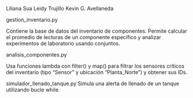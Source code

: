 Liliana Sua
Leidy Trujillo
Kevin G. Avellaneda

gestion_inventario.py

Contiene la base de datos del inventario de componentes. Permite calcular el promedio de lecturas de un componente específico y analizar experimentos de laboratorio usando conjuntos.

analisis_componentes.py

Usa funciones lambda con filter() y map() para filtrar los sensores críticos del inventario (tipo “Sensor” y ubicación “Planta_Norte”) y obtener sus IDs.

simulador_llenado_tanque.py 
Simula una alerta de llenado de un tanque utilizando bucle while. 
